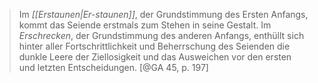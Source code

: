 > Im *[[Erstaunen|Er-staunen]]*, der Grundstimmung des Ersten Anfangs, kommt das Seiende erstmals zum Stehen in seine Gestalt. Im *Erschrecken*, der Grundstimmung des anderen Anfangs, enthüllt sich hinter aller Fortschrittlichkeit und Beherrschung des Seienden die dunkle Leere der Ziellosigkeit und das Ausweichen vor den ersten und letzten Entscheidungen. [@GA 45, p. 197]